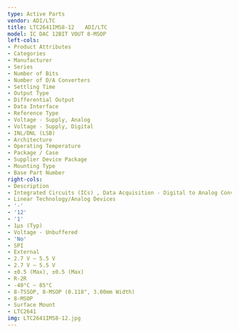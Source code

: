 ```yaml
---
type: Active Parts
vendor: ADI/LTC
title: LTC2641IMS8-12　　ADI/LTC
model: IC DAC 12BIT VOUT 8-MSOP
left-cols:
- Product Attributes
- Categories
- Manufacturer
- Series
- Number of Bits
- Number of D/A Converters
- Settling Time
- Output Type
- Differential Output
- Data Interface
- Reference Type
- Voltage - Supply, Analog
- Voltage - Supply, Digital
- INL/DNL (LSB)
- Architecture
- Operating Temperature
- Package / Case
- Supplier Device Package
- Mounting Type
- Base Part Number
right-cols:
- Description
- Integrated Circuits (ICs) , Data Acquisition - Digital to Analog Converters (DAC)
- Linear Technology/Analog Devices
- '-'
- '12'
- '1'
- 1µs (Typ)
- Voltage - Unbuffered
- 'No'
- SPI
- External
- 2.7 V ~ 5.5 V
- 2.7 V ~ 5.5 V
- ±0.5 (Max), ±0.5 (Max)
- R-2R
- -40°C ~ 85°C
- 8-TSSOP, 8-MSOP (0.118", 3.00mm Width)
- 8-MSOP
- Surface Mount
- LTC2641
img: LTC2641IMS8-12.jpg
---
```

